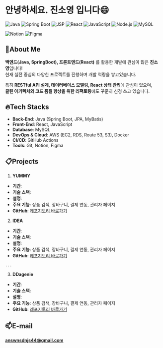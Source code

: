 # 안녕하세요. 진소영 입니다😄  
![Java](https://img.shields.io/badge/Java-007396?style=for-the-badge&logo=java&logoColor=white)
![Spring Boot](https://img.shields.io/badge/SpringBoot-6DB33F?style=for-the-badge&logo=spring&logoColor=white)
![JSP](https://img.shields.io/badge/JSP-5A463B?style=for-the-badge&logo=java&logoColor=white)
![React](https://img.shields.io/badge/React-20232A?style=for-the-badge&logo=react&logoColor=61DAFB)
![JavaScript](https://img.shields.io/badge/JavaScript-F7DF1E?style=for-the-badge&logo=javascript&logoColor=black)
![Node.js](https://img.shields.io/badge/Node.js-339933?style=for-the-badge&logo=node.js&logoColor=white)
![MySQL](https://img.shields.io/badge/MySQL-4479A1?style=for-the-badge&logo=mysql&logoColor=white)   

![Notion](https://img.shields.io/badge/Notion-000000?style=for-the-badge&logo=notion&logoColor=white)
![Figma](https://img.shields.io/badge/Figma-F24E1E?style=for-the-badge&logo=figma&logoColor=white)



   ##  📌About Me   
   **백엔드(Java, SpringBoot), 프론트엔드(React)** 를 활용한 개발에 관심이 많은 **진소영**입니다!   
   현재 실전 중심의 다양한 프로젝트를 진행하며 개발 역량을 쌓고있습니다.   

   특히 **RESTful API 설계, 데이터베이스 모델링, React 상태 관리**에 관심이 있으며,  
      **클린 아키텍처와 코드 품질 향상을 위한 리팩토링**에도 꾸준히 신경 쓰고 있습니다.


      
   ##  🔥Tech Stacks    
   - **Back-End**: Java (Spring Boot, JPA, MyBatis)  
   - **Front-End**: React, JavaScript  
   - **Database**: MySQL  
   - **DevOps & Cloud**: AWS (EC2, RDS, Route 53, S3), Docker  
   - **CI/CD**: GitHub Actions  
   - **Tools**: Git, Notion, Figma

   ##  📋Projects
   1. **YUMMY**
   - **기간**: 
   - **기술 스택**: 
   - **설명**: <!-- 사용자 친화적인 UI와 안정적인 백엔드 API를 제공하는 풀스택 쇼핑몰 서비스입니다.  -->
   - **주요 기능**: 상품 검색, 장바구니, 결제 연동, 관리자 페이지
   - **GitHub**: [레포지토리 바로가기](https://github.com/username/shoppingmall)


   2. **IDEA**
   - **기간**: 
   - **기술 스택**: 
   - **설명**: <!-- 사용자 친화적인 UI와 안정적인 백엔드 API를 제공하는 풀스택 쇼핑몰 서비스입니다.  -->
   - **주요 기능**: 상품 검색, 장바구니, 결제 연동, 관리자 페이지
   - **GitHub**: [레포지토리 바로가기](https://github.com/username/shoppingmall)

    ...

   3. **DDagenie**
   - **기간**: 
   - **기술 스택**: 
   - **설명**: <!-- 사용자 친화적인 UI와 안정적인 백엔드 API를 제공하는 풀스택 쇼핑몰 서비스입니다.  -->
   - **주요 기능**: 상품 검색, 장바구니, 결제 연동, 관리자 페이지
   - **GitHub**: [레포지토리 바로가기](https://github.com/username/shoppingmall)

   ##  📫E-mail
   **answnsdnjs44@gmail.com**



   
   
   
   
<!--
**soyoungJin44/soyoungJin44** is a ✨ _special_ ✨ repository because its `README.md` (this file) appears on your GitHub profile.

Here are some ideas to get you started:

- 🔭 I’m currently working on ...
- 🌱 I’m currently learning ...
- 👯 I’m looking to collaborate on ...
- 🤔 I’m looking for help with ...
- 💬 Ask me about ...
- 📫 How to reach me: ...
- 😄 Pronouns: ...
- ⚡ Fun fact: ...
-->
